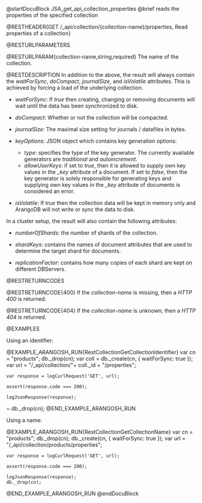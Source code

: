 
@startDocuBlock JSA_get_api_collection_properties
@brief reads the properties of the specified collection

@RESTHEADER{GET /_api/collection/{collection-name}/properties, Read properties of a collection}

@RESTURLPARAMETERS

@RESTURLPARAM{collection-name,string,required}
The name of the collection.

@RESTDESCRIPTION
In addition to the above, the result will always contain the
*waitForSync*, *doCompact*, *journalSize*, and *isVolatile* attributes.
This is achieved by forcing a load of the underlying collection.

- *waitForSync*: If *true* then creating, changing or removing
  documents will wait until the data has been synchronized to disk.

- *doCompact*: Whether or not the collection will be compacted.

- *journalSize*: The maximal size setting for journals / datafiles
  in bytes.

- *keyOptions*: JSON object which contains key generation options:
  - *type*: specifies the type of the key generator. The currently
    available generators are *traditional* and *autoincrement*.
  - *allowUserKeys*: if set to *true*, then it is allowed to supply
    own key values in the *_key* attribute of a document. If set to
    *false*, then the key generator is solely responsible for
    generating keys and supplying own key values in the *_key* attribute
    of documents is considered an error.

- *isVolatile*: If *true* then the collection data will be
  kept in memory only and ArangoDB will not write or sync the data
  to disk.

In a cluster setup, the result will also contain the following attributes:
- *numberOfShards*: the number of shards of the collection.

- *shardKeys*: contains the names of document attributes that are used to
  determine the target shard for documents.

- *replicationFactor*: contains how many copies of each shard are kept on different DBServers.

@RESTRETURNCODES

@RESTRETURNCODE{400}
If the *collection-name* is missing, then a *HTTP 400* is
returned.

@RESTRETURNCODE{404}
If the *collection-name* is unknown, then a *HTTP 404*
is returned.

@EXAMPLES

Using an identifier:

@EXAMPLE_ARANGOSH_RUN{RestCollectionGetCollectionIdentifier}
    var cn = "products";
    db._drop(cn);
    var coll = db._create(cn, { waitForSync: true });
    var url = "/_api/collection/"+ coll._id + "/properties";

    var response = logCurlRequest('GET', url);

    assert(response.code === 200);

    logJsonResponse(response);
  ~ db._drop(cn);
@END_EXAMPLE_ARANGOSH_RUN

Using a name:

@EXAMPLE_ARANGOSH_RUN{RestCollectionGetCollectionName}
    var cn = "products";
    db._drop(cn);
    db._create(cn, { waitForSync: true });
    var url = "/_api/collection/products/properties";

    var response = logCurlRequest('GET', url);

    assert(response.code === 200);

    logJsonResponse(response);
    db._drop(cn);
@END_EXAMPLE_ARANGOSH_RUN
@endDocuBlock

